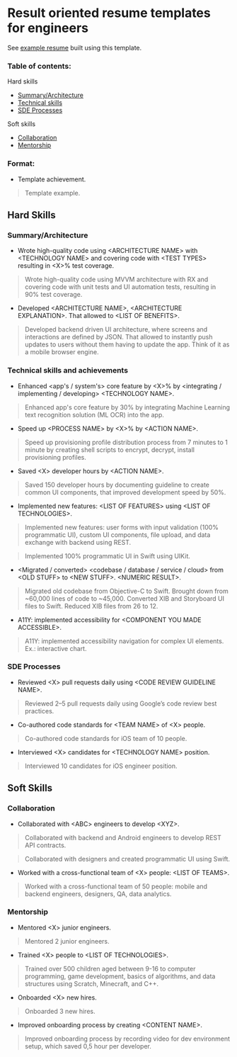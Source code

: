 # Result oriented resume templates for engineers

See [example resume](https://gist.github.com/darhonbek/208df5a3113fa73e1f03647b407be1e7) built using this template.


### Table of contents:

Hard skills
- [Summary/Architecture](#summary/architecture)
- [Technical skills](#technical-skills-and-achievements)
- [SDE Processes](#sde-processes)

Soft skills
- [Collaboration](#collaboration)
- [Mentorship](#mentorship)


### Format:

- Template achievement.
> Template example.


## Hard Skills

### Summary/Architecture

- Wrote high-quality code using \<ARCHITECTURE NAME> with \<TECHNOLOGY NAME> and covering code with \<TEST TYPES> resulting in \<X>% test coverage.
> Wrote high-quality code using MVVM architecture with RX and covering code with unit tests and UI automation tests, resulting in 90% test coverage.

- Developed \<ARCHITECTURE NAME>, \<ARCHITECTURE EXPLANATION>. That allowed to \<LIST OF BENEFITS>.
> Developed backend driven UI architecture, where screens and interactions are defined by JSON. That allowed to instantly push updates to users without them having to update the app. Think of it as a mobile browser engine.


### Technical skills and achievements

- Enhanced \<app's / system's> core feature by \<X>% by \<integrating / implementing / developing> \<TECHNOLOGY NAME>.
> Enhanced app's core feature by 30% by integrating Machine Learning text recognition solution (ML OCR) into the app.

- Speed up \<PROCESS NAME> by \<X>% by \<ACTION NAME>.
> Speed up provisioning profile distribution process from 7 minutes to 1 minute by creating shell scripts to encrypt, decrypt, install provisioning profiles.

- Saved \<X> developer hours by \<ACTION NAME>.
> Saved 150 developer hours by documenting guideline to create common UI components, that improved development speed by 50%.

- Implemented new features: \<LIST OF FEATURES> using \<LIST OF TECHNOLOGIES>.
> Implemented new features: user forms with input validation (100% programmatic UI), custom UI components, file upload, and data exchange with backend using REST.

> Implemented 100% programmatic UI in Swift using UIKit.

- \<Migrated / converted> \<codebase / database / service / cloud> from \<OLD STUFF> to \<NEW STUFF>. \<NUMERIC RESULT>.
> Migrated old codebase from Objective-C to Swift. Brought down from ~60,000 lines of code to ~45,000.
> Converted XIB and Storyboard UI files to Swift. Reduced XIB files from 26 to 12.

- A11Y: implemented accessibility for \<COMPONENT YOU MADE ACCESSIBLE>.
> A11Y: implemented accessibility navigation for complex UI elements. Ex.: interactive chart.


### SDE Processes

- Reviewed \<X> pull requests daily using \<CODE REVIEW GUIDELINE NAME>.
> Reviewed 2–5 pull requests daily using Google’s code review best practices.

- Co-authored code standards for \<TEAM NAME> of \<X> people.
> Co-authored code standards for iOS team of 10 people.

- Interviewed \<X> candidates for \<TECHNOLOGY NAME> position.
> Interviewed 10 candidates for iOS engineer position.


## Soft Skills

### Collaboration

- Collaborated with \<ABC> engineers to develop \<XYZ>.
> Collaborated with backend and Android engineers to develop REST API contracts.

> Collaborated with designers and created programmatic UI using Swift.

- Worked with a cross-functional team of \<X> people: \<LIST OF TEAMS>.
> Worked with a cross-functional team of 50 people: mobile and backend engineers, designers, QA, data analytics.


### Mentorship

- Mentored \<X> junior engineers.
> Mentored 2 junior engineers.

- Trained \<X> people to \<LIST OF TECHNOLOGIES>.
> Trained over 500 children aged between 9-16 to computer programming, game development, basics of algorithms, and data structures using Scratch, Minecraft, and C++.

- Onboarded \<X> new hires.
> Onboarded 3 new hires.

- Improved onboarding process by creating \<CONTENT NAME>.
> Improved onboarding process by recording video for dev environment setup, which saved 0,5 hour per developer.
